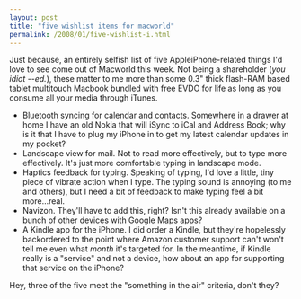 ```yaml
---
layout: post
title: "five wishlist items for macworld"
permalink: /2008/01/five-wishlist-i.html
---
```


Just because, an entirely selfish list of five AppleiPhone-related things I'd love to see come out of Macworld this week. Not being a shareholder (_you idiot --ed._), these matter to me more than some 0.3" thick flash-RAM based tablet multitouch Macbook bundled with free EVDO for life as long as you consume all your media through iTunes.

*   Bluetooth syncing for calendar and contacts. Somewhere in a drawer at home I have an old Nokia that will iSync to iCal and Address Book; why is it that I have to plug my iPhone in to get my latest calendar updates in my pocket?
*   Landscape view for mail. Not to read more effectively, but to type more effectively. It's just more comfortable typing in landscape mode.
*   Haptics feedback for typing. Speaking of typing, I'd love a little, tiny piece of vibrate action when I type. The typing sound is annoying (to me and others), but I need a bit of feedback to make typing feel a bit more...real.
*   Navizon. They'll have to add this, right? Isn't this already available on a bunch of other devices with Google Maps apps?
*   A Kindle app for the iPhone. I did order a Kindle, but they're hopelessly backordered to the point where Amazon customer support can't won't tell me even what _month_ it's targeted for. In the meantime, if Kindle really is a "service" and not a device, how about an app for supporting that service on the iPhone?

Hey, three of the five meet the "something in the air" criteria, don't they?